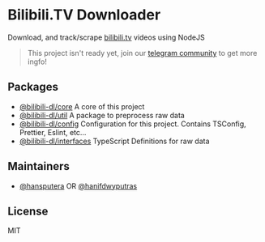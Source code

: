 # Bilibili.TV Downloader
Download, and track/scrape [bilibili.tv](https://bilibili.tv) videos using NodeJS

> This project isn't ready yet, join our [telegram community](https://t.me/OpenBstation) to get more ingfo!

## Packages
- [@bilibili-dl/core](https://npmjs.com/package/@bilibili-dl/core)  A core of this project
- [@bilibili-dl/util](https://npmjs.com/package/@bilibili-dl/util)  A package to preprocess raw data
- [@bilibili-dl/config](https://npmjs.com/package/@bilibili-dl/config)  Configuration for this project. Contains TSConfig, Prettier, Eslint, etc...
- [@bilibili-dl/interfaces](https://npmjs.com/package/@bilibili-dl/interfaces)  TypeScript Definitions for raw data

## Maintainers
- [@hansputera](https://github.com/hansputera) OR [@hanifdwyputras](https://github.com/hanifdwyputras)

## License
MIT
